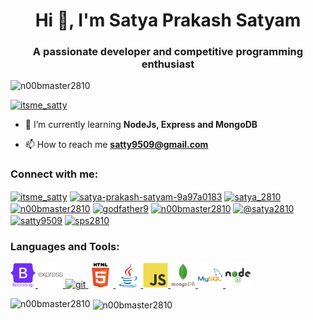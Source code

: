<h1 align="center">Hi 👋, I'm Satya Prakash Satyam</h1>
<h3 align="center">A passionate developer and competitive programming enthusiast</h3>

<p align="left"> <img src="https://komarev.com/ghpvc/?username=n00bmaster2810&label=Profile%20views&color=0e75b6&style=plastic" alt="n00bmaster2810" /> </p>

<p align="left"> <a href="https://twitter.com/itsme_satty" target="blank"><img src="https://img.shields.io/twitter/follow/itsme_satty?logo=twitter&style=for-the-badge" alt="itsme_satty" /></a> </p>

- 🌱 I’m currently learning **NodeJs, Express and MongoDB**

- 📫 How to reach me **satty9509@gmail.com**

<h3 align="left">Connect with me:</h3>
<p align="left">
<a href="https://twitter.com/itsme_satty" target="blank"><img align="center" src="https://cdn.jsdelivr.net/npm/simple-icons@3.0.1/icons/twitter.svg" alt="itsme_satty" height="30" width="40" /></a>
<a href="https://linkedin.com/in/satya-prakash-satyam-9a97a0183" target="blank"><img align="center" src="https://cdn.jsdelivr.net/npm/simple-icons@3.0.1/icons/linkedin.svg" alt="satya-prakash-satyam-9a97a0183" height="30" width="40" /></a>
<a href="https://www.codechef.com/users/satya_2810" target="blank"><img align="center" src="https://cdn.jsdelivr.net/npm/simple-icons@3.1.0/icons/codechef.svg" alt="satya_2810" height="30" width="40" /></a>
<a href="https://www.hackerrank.com/n00bmaster2810" target="blank"><img align="center" src="https://cdn.jsdelivr.net/npm/simple-icons@3.0.1/icons/hackerrank.svg" alt="n00bmaster2810" height="30" width="40" /></a>
<a href="https://codeforces.com/profile/godfather9" target="blank"><img align="center" src="https://cdn.jsdelivr.net/npm/simple-icons@3.0.1/icons/codeforces.svg" alt="godfather9" height="30" width="40" /></a>
<a href="https://www.leetcode.com/n00bmaster2810" target="blank"><img align="center" src="https://cdn.jsdelivr.net/npm/simple-icons@3.0.1/icons/leetcode.svg" alt="n00bmaster2810" height="30" width="40" /></a>
<a href="https://www.hackerearth.com/@satya2810" target="blank"><img align="center" src="https://cdn.jsdelivr.net/npm/simple-icons@3.0.1/icons/hackerearth.svg" alt="@satya2810" height="30" width="40" /></a>
<a href="https://auth.geeksforgeeks.org/user/satty9509" target="blank"><img align="center" src="https://cdn.jsdelivr.net/npm/simple-icons@3.0.1/icons/geeksforgeeks.svg" alt="satty9509" height="30" width="40" /></a>
<a href="https://www.topcoder.com/members/sps2810" target="blank"><img align="center" src="https://cdn.jsdelivr.net/npm/simple-icons@3.0.1/icons/topcoder.svg" alt="sps2810" height="30" width="40" /></a>
</p>

<h3 align="left">Languages and Tools:</h3>
<p align="left"> <a href="https://getbootstrap.com" target="_blank"> <img src="https://raw.githubusercontent.com/devicons/devicon/master/icons/bootstrap/bootstrap-plain-wordmark.svg" alt="bootstrap" width="40" height="40"/> </a> <a href="https://expressjs.com" target="_blank"> <img src="https://raw.githubusercontent.com/devicons/devicon/master/icons/express/express-original-wordmark.svg" alt="express" width="40" height="40"/> </a> <a href="https://git-scm.com/" target="_blank"> <img src="https://www.vectorlogo.zone/logos/git-scm/git-scm-icon.svg" alt="git" width="40" height="40"/> </a> <a href="https://www.w3.org/html/" target="_blank"> <img src="https://raw.githubusercontent.com/devicons/devicon/master/icons/html5/html5-original-wordmark.svg" alt="html5" width="40" height="40"/> </a> <a href="https://www.java.com" target="_blank"> <img src="https://raw.githubusercontent.com/devicons/devicon/master/icons/java/java-original.svg" alt="java" width="40" height="40"/> </a> <a href="https://developer.mozilla.org/en-US/docs/Web/JavaScript" target="_blank"> <img src="https://raw.githubusercontent.com/devicons/devicon/master/icons/javascript/javascript-original.svg" alt="javascript" width="40" height="40"/> </a> <a href="https://www.mongodb.com/" target="_blank"> <img src="https://raw.githubusercontent.com/devicons/devicon/master/icons/mongodb/mongodb-original-wordmark.svg" alt="mongodb" width="40" height="40"/> </a> <a href="https://www.mysql.com/" target="_blank"> <img src="https://raw.githubusercontent.com/devicons/devicon/master/icons/mysql/mysql-original-wordmark.svg" alt="mysql" width="40" height="40"/> </a> <a href="https://nodejs.org" target="_blank"> <img src="https://raw.githubusercontent.com/devicons/devicon/master/icons/nodejs/nodejs-original-wordmark.svg" alt="nodejs" width="40" height="40"/> </a> </p>

<p><img align="left" src="https://github-readme-stats.vercel.app/api/top-langs?username=n00bmaster2810&show_icons=true&theme=tokyonight&title_color=4b4848&locale=en&layout=compact" alt="n00bmaster2810" /></p>

<p>&nbsp;<img align="center" src="https://github-readme-stats.vercel.app/api?username=n00bmaster2810&show_icons=true&theme=radical&locale=en" alt="n00bmaster2810" /></p>
